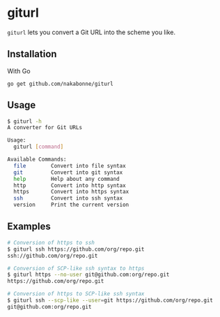 # giturl
`giturl` lets you convert a Git URL into the scheme you like.

## Installation

With Go
```
go get github.com/nakabonne/giturl
```

## Usage

```bash
$ giturl -h
A converter for Git URLs

Usage:
  giturl [command]

Available Commands:
  file        Convert into file syntax
  git         Convert into git syntax
  help        Help about any command
  http        Convert into http syntax
  https       Convert into https syntax
  ssh         Convert into ssh syntax
  version     Print the current version
```

## Examples

```bash
# Conversion of https to ssh
$ giturl ssh https://github.com/org/repo.git
ssh://github.com/org/repo.git

# Conversion of SCP-like ssh syntax to https
$ giturl https --no-user git@github.com:org/repo.git
https://github.com/org/repo.git

# Conversion of https to SCP-like ssh syntax
$ giturl ssh --scp-like --user=git https://github.com/org/repo.git
git@github.com:org/repo.git
```

